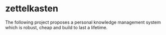 # zettelkasten
The following project proposes a personal knowledge management system which is robust, cheap and build to last a lifetime.
